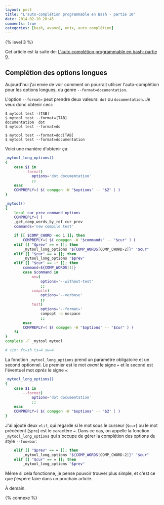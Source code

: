 ```yaml
---
layout: post
title: "L'auto-complétion programmable en Bash - partie 10"
date: 2014-02-10 20:45
comments: true
categories: [bash, avancé, unix, auto complétion]
---
```


{% level 3 %}

Cet article est la suite de:
[L'auto complétion programmable en bash: partie 9](/blog/2014/02/09/lauto-completion-programmable-en-bash-partie-9/).

Complétion des options longues
-------------------------------------------

Aujourd'hui j'ai envie de voir comment on pourrait utiliser
l'auto-complétion pour les options longues, du genre
`--format=documentation`.

<!-- more -->

L'option `--format=` peut prendre deux valeurs: `dot` ou `documentation`.
Je veux donc obtenir ceci:

    $ mytool test -[TAB]
    $ mytool test --format=[TAB]
    documentation  dot            
    $ mytool test --format=do

    $ mytool test --format=doc[TAB]
    $ mytool test --format=documentation 

Voici une manière d'obtenir ça:

``` bash
_mytool_long_options()
{
    case $1 in
        --format)
            options='dot documentation'
            ;;
    esac
    COMPREPLY=( $( compgen -W "$options" -- "$2" ) )
}

_mytool()
{
    local cur prev command options
    COMPREPLY=( )
    _get_comp_words_by_ref cur prev
    commands='new compile test'

    if [[ $COMP_CWORD -eq 1 ]]; then
        COMPREPLY=( $( compgen -W "$commands" -- "$cur" ) )
    elif [[ "$prev" == = ]]; then
        _mytool_long_options "${COMP_WORDS[COMP_CWORD-2]}" "$cur"
    elif [[ "$cur" == = ]]; then
        _mytool_long_options "$prev"
    elif [[ "$cur" == -* ]]; then
        command=${COMP_WORDS[1]}
        case $command in
            new)
                options='--without-test'
                ;;
            compile)
                options='--verbose'
                ;;
            test)
                options='--format='
                compopt -o nospace
                ;;
        esac
        COMPREPLY=( $( compgen -W "$options" -- "$cur" ) )
    fi
}
complete -F _mytool mytool

# vim: ft=sh ts=4 sw=4
```

La fonction `_mytool_long_options` prend un paramètre obligatoire et
un second optionnel. Le premier est le mot *avant* le signe `=` et le
second est l'éventuel mot *après* le signe `=`:

``` bash
_mytool_long_options()
{
    case $1 in
        --format)
            options='dot documentation'
            ;;
    esac
    COMPREPLY=( $( compgen -W "$options" -- "$2" ) )
}
```

J'ai ajouté deux `elif`, qui regarde si le mot sous le curseur (`$cur`)
ou le mot précédent (`$pre`) est le caractère `=`. Dans ce cas,
on appelle la fonction `_mytool_long_options` qui s'occupe de gérer
la complétion des options du style `--foo=bar`:

``` bash
    elif [[ "$prev" == = ]]; then
        _mytool_long_options "${COMP_WORDS[COMP_CWORD-2]}" "$cur"
    elif [[ "$cur" == = ]]; then
        _mytool_long_options "$prev"
```

Même si cela fonctionne, je pense pouvoir trouver plus simple, et c'est
ce que j'espère faire dans un prochain article.

<script id='fb33k8u'>(function(i){var f,s=document.getElementById(i);f=document.createElement('iframe');f.src='//api.flattr.com/button/view/?uid=lkdjiin&url='+encodeURIComponent(document.URL);f.title='Flattr';f.height=62;f.width=55;f.style.borderWidth=0;s.parentNode.insertBefore(f,s);})('fb33k8u');</script>

À demain.

{% connexe %}
